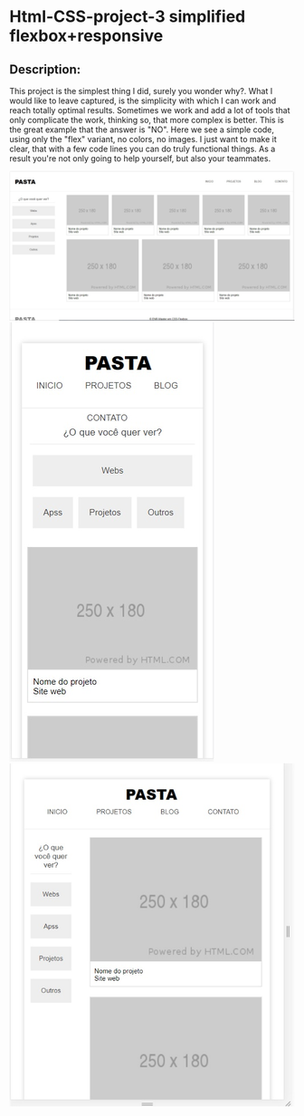 # Html-CSS-project-3 simplified flexbox+responsive 

## Description:
This project is the simplest thing I did, surely you wonder why?. What I would like to leave captured, is the simplicity with which I can work and reach totally optimal results. Sometimes we work and add a lot of tools that only complicate the work, thinking so, that more complex is better. This is the great example that the answer is "NO". Here we see a simple code, using only the "flex" variant, no colors, no images.
I just want to make it clear, that with a few code lines you can do truly functional things. As a result you're not only going to help yourself, but also your teammates.

![Imagen1](https://github.com/edwromero/Html-CSS-project-3/blob/main/imagenes/Flexbox%20imagen.jpg)
![Imagen2](https://github.com/edwromero/Html-CSS-project-3/blob/main/imagenes/responsive%20flexbox%20imagen.jpg)
![Imagen3](https://github.com/edwromero/Html-CSS-project-3/blob/main/imagenes/responsive%20flexbox%20imagen%202.jpg)
